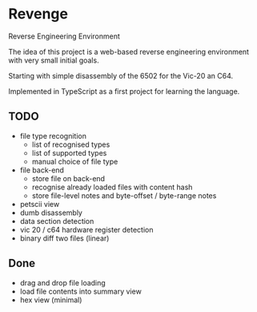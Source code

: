 # Revenge

Reverse Engineering Environment

The idea of this project is a web-based reverse engineering environment with very small initial goals.

Starting with simple disassembly of the 6502 for the Vic-20 an C64.

Implemented in TypeScript as a first project for learning the language.


## TODO

* file type recognition
    * list of recognised types
    * list of supported types
    * manual choice of file type
* file back-end
    * store file on back-end
    * recognise already loaded files with content hash
    * store file-level notes and byte-offset / byte-range notes
* petscii view
* dumb disassembly
* data section detection
* vic 20 / c64 hardware register detection
* binary diff two files (linear)

## Done

* drag and drop file loading
* load file contents into summary view
* hex view (minimal)